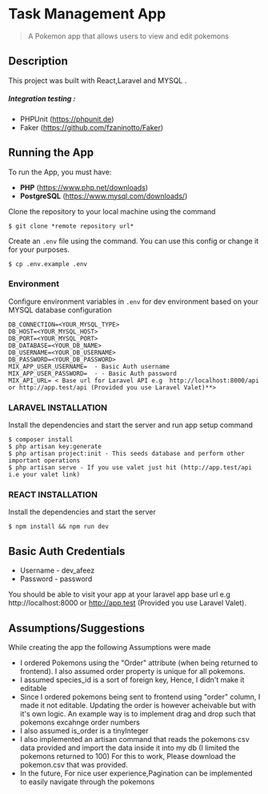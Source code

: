 
# Task Management App 
> A Pokemon app that allows users to view and edit pokemons

## Description
This project was built with React,Laravel and MYSQL .

##### Integration testing :
- PHPUnit (https://phpunit.de)
- Faker (https://github.com/fzaninotto/Faker)

## Running the App
To run the App, you must have:
- **PHP** (https://www.php.net/downloads)
- **PostgreSQL** (https://www.mysql.com/downloads/)

Clone the repository to your local machine using the command
```console
$ git clone *remote repository url*
```

Create an `.env` file using the command. You can use this config or change it for your purposes.

```console
$ cp .env.example .env
```


### Environment
Configure environment variables in `.env` for dev environment based on your MYSQL database configuration

```  
DB_CONNECTION=<YOUR_MYSQL_TYPE>
DB_HOST=<YOUR_MYSQL_HOST>
DB_PORT=<YOUR_MYSQL_PORT>
DB_DATABASE=<YOUR_DB_NAME>
DB_USERNAME=<YOUR_DB_USERNAME>
DB_PASSWORD=<YOUR_DB_PASSWORD>
MIX_APP_USER_USERNAME=  - Basic Auth username
MIX_APP_USER_PASSWORD=  - - Basic Auth password
MIX_API_URL= < Base url for Laravel API e.g  http://localhost:8000/api  or http://app.test/api (Provided you use Laravel Valet)**>
```

### LARAVEL INSTALLATION
Install the dependencies and start the server and run app setup command

```console
$ composer install
$ php artisan key:generate
$ php artisan project:init - This seeds database and perform other important operations
$ php artisan serve - If you use valet just hit (http://app.test/api i.e your valet link)
```

### REACT INSTALLATION



Install the dependencies and start the server

```console
$ npm install && npm run dev
```


## Basic Auth Credentials
- Username - dev_afeez 
- Password - password



You should be able to visit your app at your laravel app base url e.g  http://localhost:8000  or http://app.test (Provided you use Laravel Valet).


## Assumptions/Suggestions
While creating the app the following Assumptions were made
- I ordered Pokemons using the "Order" attribute (when being returned to frontend). I also assumed order property is unique for all pokemons. 
-  I assumed species_id is a sort of foreign key, Hence, I didn't make it editable  
-  Since I ordered pokemons being sent to frontend using "order" column, I made it not editable. Updating the order is however acheivable but with it's own logic. An example way is to implement drag and drop such that pokemons excahnge order numbers 
- I also assumed is_order is a tinyInteger
- I also implemented an artisan command that reads the pokemons csv data provided and import the data inside it into my db (I limited the pokemons returned to 100) For this to work, Please download the pokemon.csv that was provided.
- In the future, For nice user experience,Pagination can be implemented to easily navigate through the pokemons

